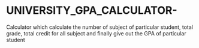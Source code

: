 # UNIVERSITY_GPA_CALCULATOR-
Calculator which calculate the number of subject of particular student, total grade, total credit for all subject and finally give out the GPA of particular student 
